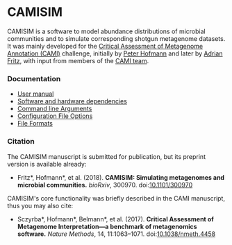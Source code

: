 # CAMISIM

CAMISIM is a software to model abundance distributions of microbial communities and to simulate corresponding shotgun metagenome datasets.
It was mainly developed for the [Critical Assessment of Metagenome Annotation (CAMI)](http://microbiome-cosi.org/cami) challenge, initially by [Peter Hofmann](https://github.com/p-hofmann) and later by [Adrian Fritz](https://github.com/alphasquad), with input from members of the [CAMI team](https://github.com/orgs/CAMI-challenge/people).

### Documentation 
* [User manual](https://github.com/CAMI-challenge/CAMISIM/wiki/User-manual)
* [Software and hardware dependencies](https://github.com/CAMI-challenge/CAMISIM/wiki/Dependencies)
* [Command line Arguments](https://github.com/CAMI-challenge/CAMISIM/wiki/Command-line-Arguments)
* [Configuration File Options](https://github.com/CAMI-challenge/CAMISIM/wiki/Configuration-File-Options)
* [File Formats](https://github.com/CAMI-challenge/CAMISIM/wiki/File-Formats)

### Citation

The CAMISIM manuscript is submitted for publication, but its preprint version is available already:
* Fritz*, Hofmann*, et al. (2018). **CAMISIM: Simulating metagenomes and microbial communities.** *bioRxiv*, 300970. doi:[10.1101/300970](https://doi.org/10.1101/300970)

CAMISIM's core functionality was briefly described in the CAMI manuscript, thus you may also cite:
* Sczyrba*, Hofmann*, Belmann*, et al. (2017). **Critical Assessment of Metagenome Interpretation—a benchmark of metagenomics software.** *Nature Methods*, 14, 11:1063–1071. doi:[10.1038/nmeth.4458](https://doi.org/10.1038/nmeth.4458)
